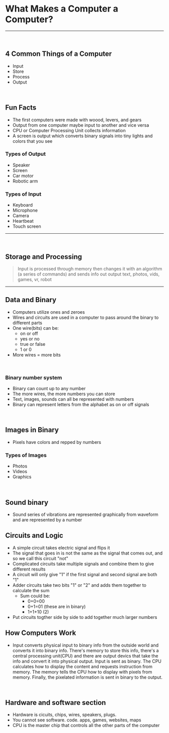 # What Makes a Computer a Computer?
<hr>
<br>

## 4 Common Things of a Computer
- Input
- Store
- Process
- Output
<br>

## Fun Facts
- The first computers were made with woood, levers, and gears
- Output from one computer maybe input to another and vice versa
- CPU or Computer Processing Unit collects information 
- A screen is output which converts binary signals into tiny lights and colors that you see
### Types of Output
- Speaker
- Screen 
- Car motor 
- Robotic arm
### Types of Input
- Keyboard 
- Microphone
- Camera
- Heartbeat
- Touch screen
<hr>
<br>

## Storage and Processing
> Input is processed through memory then changes it with an algorithm (a series of commands) and sends info out
output
text, photos, vids, games, vr, robot
<hr>

## Data and Binary
- Computers utilize ones and zeroes 
- Wires and circuits are used in a computer to pass around the binary to different parts
- One wire(bits) can be:
    - on or off
    - yes or no
    - true or false
    - 1 or 0
- More wires = more bits
<br>

### Binary number system
- Binary can count up to any number
- The more wires, the more numbers you can store
- Text, images, sounds can all be represented with numbers
- Binary can represent letters from the alphabet as on or off signals
<br>

## Images in Binary
- Pixels have colors and repped by numbers

### Types of Images
- Photos
- Videos
- Graphics
<br>

## Sound binary
- Sound series of vibrations are represented graphically from waveform and are represented by a number

## Circuits and Logic
- A simple circuit takes electric signal and flips it
- The signal that goes in is not the same as the signal that comes out, and so we call this circuit "not"
- Complicated circuits take multiple signals and combine them to give different results
- A circuit will only give "1" if the first signal and second signal are both "1"
- Adder circuits take two bits "1" or "2" and adds them together to calculate the sum
    - Sum could be: 
        - 0+0=00
        - 0+1=01    (these are in binary)
        - 1+1+10 (2)
- Put circuits togther side by side to add together much larger numbers

## How Computers Work
- Input converts physical input to binary info from the outside world and converts it into binary info. There's memory to store this info, there's a central processing unit(CPU) and there are output devics that take the info and convert it into physical output.
Input is sent as binary. The CPU calculates how to display the content and requests instruction from memory. The memory tells the CPU how to display with pixels from memory. Finally, the pixelated information is sent in binary to the output. 
<br>


## Hardware and software section
- Hardware is cicuits, chips, wires, speakers, plugs.
- You cannot see software. code. apps, games, websites, maps
- CPU is the master chip that controls all the other parts of the computer